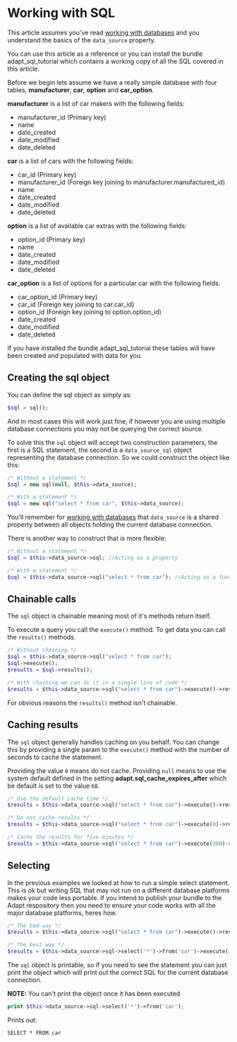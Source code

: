 # Working with SQL

This article assumes you've read [working with databases](/docs/articles/working_with_databases.md) and you understand the basics of the `data_source` property.

You can use this article as a reference or you can install the bundle adapt_sql_tutorial which contains a working copy of all the SQL covered in this article.

Before we begin lets assume we have a really simple database with four tables, **manufacturer**, **car**, **option** and **car_option**.

**manufacturer** is a list of car makers with the following fields:
* manufacturer_id (Primary key)
* name
* date_created
* date_modified
* date_deleted

**car** is a list of cars with the following fields:
* car_id (Primary key)
* manufacturer_id (Foreign key joining to manufacturer.manufactured_id)
* name
* date_created
* date_modified
* date_deleted

**option** is a list of available car extras with the following fields:
* option_id (Primary key)
* name
* date_created
* date_modified
* date_deleted

**car_option** is a list of options for a particular car with the following fields:
* car_option_id (Primary key)
* car_id (Foreign key joining to car.car_id)
* option_id  (Foreign key joining to option.option_id)
* date_created
* date_modified
* date_deleted

If you have installed the bundle adapt_sql_tutorial these tables will have been created and populated with data for you.

## Creating the sql object
You can define the sql object as simply as:
```php
$sql = sql();
```

And in most cases this will work just fine, if however you are using multiple database connections you may not be querying the correct source.

To solve this the `sql` object will accept two construction parameters, the first is a SQL statement, the second is a `data_source_sql` object representing the database connection.  So we could construct the object like this:
```php
/* Without a statement */
$sql = new sql(null, $this->data_source);

/* With a statement */
$sql = new sql("select * from car", $this->data_source);
```

You'll remember for [working with databases](/docs/articles/working_with_databases.md) that `data_source` is a shared property between all objects holding the current database connection.

There is another way to construct that is more flexible:
```php
/* Without a statement */
$sql = $this->data_source->sql; //Acting as a property

/* With a statement */
$sql = $this->data_source->sql("select * from car"); //Acting as a function
```

## Chainable calls
The `sql` object is chainable meaning most of it's methods return itself.

To execute a query you call the `execute()` method.  To get data you can call the `results()` methods.
```php
/* Without chaining */
$sql = $this->data_source->sql("select * from car");
$sql->execute();
$results = $sql->results();

/* With chaining we can do it in a single line of code */
$results = $this->data_source->sql("select * from car")->execute()->results();
```

For obvious reasons the `results()` method isn't chainable.

## Caching results
The `sql` object generally handles caching on you behalf.  You can change this by providing a single param to the `execute()` method with the number of seconds to cache the statement.

Providing the value `0` means do not cache.  Providing `null` means to use the system default defined in the setting **adapt.sql_cache_expires_after** which be default is set to the value `60`.

```php
/* Use the default cache time */
$results = $this->data_source->sql("select * from car")->execute()->results();

/* Do not cache results */
$results = $this->data_source->sql("select * from car")->execute(0)->results();

/* Cache the results for five minutes */
$results = $this->data_source->sql("select * from car")->execute(300)->results();
```

## Selecting
In the previous examples we looked at how to run a simple select statement. This is ok but writing SQL that may not run on a different database platforms makes your code less portable. If you intend to publish your bundle to the Adapt respository then you need to ensure your code works with all the major database platforms, heres how.

```php
/* The bad way */
$results = $this->data_source->sql("select * from car")->execute()->results();

/* The best way */
$results = $this->data_source->sql->select('*')->from('car')->execute()->results();
```

The `sql` object is printable, so if you need to see the statement you can just print the object which will print out the correct SQL for the current database connection.

**NOTE:** You can't print the object once it has been executed
```php
print $this->data_source->sql->select('*')->from('car');
```

Prints out:
```mysql
SELECT * FROM car
```